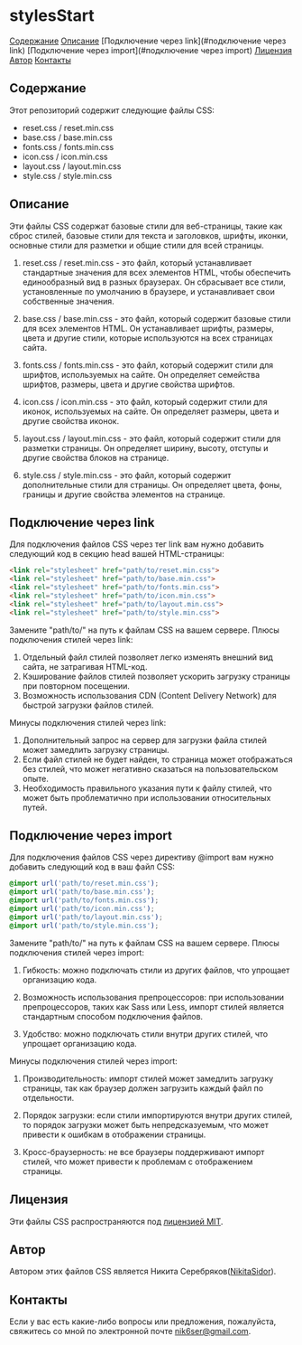 # stylesStart
[Содержание](#cодержание)
[Описание](#описание)
[Подключение через link](#подключение через link)
[Подключение через import](#подключение через import)
[Лицензия](#лицензия)
[Автор](#автор)
[Контакты](#контакты)

## Содержание

Этот репозиторий содержит следующие файлы CSS:

- reset.css / reset.min.css
- base.css / base.min.css
- fonts.css / fonts.min.css
- icon.css / icon.min.css
- layout.css / layout.min.css
- style.css / style.min.css

## Описание

Эти файлы CSS содержат базовые стили для веб-страницы, такие как сброс стилей, базовые стили для текста и заголовков, шрифты, иконки, основные стили для разметки и общие стили для всей страницы.

1. reset.css / reset.min.css - это файл, который устанавливает стандартные значения для всех элементов HTML, чтобы обеспечить единообразный вид в разных браузерах. Он сбрасывает все стили, установленные по умолчанию в браузере, и устанавливает свои собственные значения.

2. base.css / base.min.css - это файл, который содержит базовые стили для всех элементов HTML. Он устанавливает шрифты, размеры, цвета и другие стили, которые используются на всех страницах сайта.

3. fonts.css / fonts.min.css - это файл, который содержит стили для шрифтов, используемых на сайте. Он определяет семейства шрифтов, размеры, цвета и другие свойства шрифтов.

4. icon.css / icon.min.css - это файл, который содержит стили для иконок, используемых на сайте. Он определяет размеры, цвета и другие свойства иконок.

5. layout.css / layout.min.css - это файл, который содержит стили для разметки страницы. Он определяет ширину, высоту, отступы и другие свойства блоков на странице.

6. style.css / style.min.css - это файл, который содержит дополнительные стили для страницы. Он определяет цвета, фоны, границы и другие свойства элементов на странице.

## Подключение через link
Для подключения файлов CSS через тег link вам нужно добавить следующий код в секцию head вашей HTML-страницы:

```html
<link rel="stylesheet" href="path/to/reset.min.css">
<link rel="stylesheet" href="path/to/base.min.css">
<link rel="stylesheet" href="path/to/fonts.min.css">
<link rel="stylesheet" href="path/to/icon.min.css">
<link rel="stylesheet" href="path/to/layout.min.css">
<link rel="stylesheet" href="path/to/style.min.css">
```

Замените "path/to/" на путь к файлам CSS на вашем сервере.
Плюсы подключения стилей через link:

1. Отдельный файл стилей позволяет легко изменять внешний вид сайта, не затрагивая HTML-код.
2. Кэширование файлов стилей позволяет ускорить загрузку страницы при повторном посещении.
3. Возможность использования CDN (Content Delivery Network) для быстрой загрузки файлов стилей.

Минусы подключения стилей через link:

1. Дополнительный запрос на сервер для загрузки файла стилей может замедлить загрузку страницы.
2. Если файл стилей не будет найден, то страница может отображаться без стилей, что может негативно сказаться на пользовательском опыте.
3. Необходимость правильного указания пути к файлу стилей, что может быть проблематично при использовании относительных путей.

## Подключение через import

Для подключения файлов CSS через директиву @import вам нужно добавить следующий код в ваш файл CSS:

```css
@import url('path/to/reset.min.css');
@import url('path/to/base.min.css');
@import url('path/to/fonts.min.css');
@import url('path/to/icon.min.css');
@import url('path/to/layout.min.css');
@import url('path/to/style.min.css');
```

Замените "path/to/" на путь к файлам CSS на вашем сервере.
Плюсы подключения стилей через import:

1. Гибкость: можно подключать стили из других файлов, что упрощает организацию кода.

2. Возможность использования препроцессоров: при использовании препроцессоров, таких как Sass или Less, импорт стилей является стандартным способом подключения файлов.

3. Удобство: можно подключать стили внутри других стилей, что упрощает организацию кода.

Минусы подключения стилей через import:

1. Производительность: импорт стилей может замедлить загрузку страницы, так как браузер должен загрузить каждый файл по отдельности.

2. Порядок загрузки: если стили импортируются внутри других стилей, то порядок загрузки может быть непредсказуемым, что может привести к ошибкам в отображении страницы.

3. Кросс-браузерность: не все браузеры поддерживают импорт стилей, что может привести к проблемам с отображением страницы.

## Лицензия

Эти файлы CSS распространяются под [лицензией MIT](https://opensource.org/licenses/MIT).

## Автор

Автором этих файлов CSS является Никита Серебряков([NikitaSidor](https://github.com/NikitaSidor)).

## Контакты

Если у вас есть какие-либо вопросы или предложения, пожалуйста, свяжитесь со мной по электронной почте nik6ser@gmail.com.
